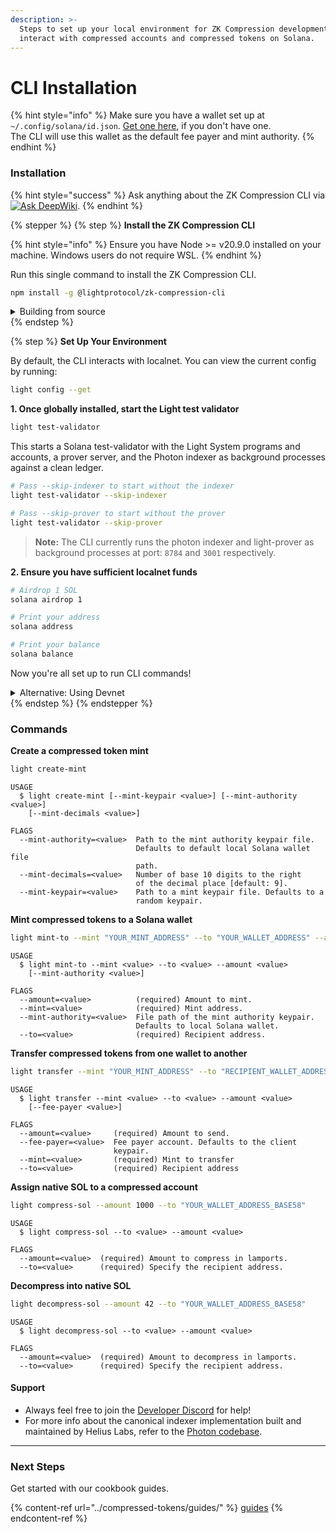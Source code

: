 ```yaml
---
description: >-
  Steps to set up your local environment for ZK Compression development. CLI to
  interact with compressed accounts and compressed tokens on Solana.
---
```


# CLI Installation

{% hint style="info" %}
Make sure you have a wallet set up at `~/.config/solana/id.json`. [Get one here](https://docs.solanalabs.com/cli/wallets/file-system), if you don't have one.\
The CLI will use this wallet as the default fee payer and mint authority.
{% endhint %}

### Installation

{% hint style="success" %}
Ask anything about the ZK Compression CLI via [![Ask DeepWiki](https://deepwiki.com/badge.svg)](https://deepwiki.com/Lightprotocol/light-protocol/6.3-cli-tools#command-line-options).
{% endhint %}

{% stepper %}
{% step %}
**Install the ZK Compression CLI**

{% hint style="info" %}
Ensure you have Node >= v20.9.0 installed on your machine. Windows users do not require WSL.
{% endhint %}

Run this single command to install the ZK Compression CLI.

```bash
npm install -g @lightprotocol/zk-compression-cli
```

<details>

<summary>Building from source</summary>

If you prefer to build the CLI from source, follow the steps below to install the necessary prerequisites.

**1. Activate the Development Environment**

Ensure you are at the root of the monorepo.

```bash
. ./scripts/devenv
```

**2. Install and build the monorepo from source. This also builds the CLI.**

```bash
./scripts/install.sh
```

```bash
./scripts/build.sh
```

**3. Make your CLI available globally**

```bash
pnpm link --global
```

```bash
# Verify the CLI was correctly installed
which light
```

</details>
{% endstep %}

{% step %}
**Set Up Your Environment**

By default, the CLI interacts with localnet. You can view the current config by running:

```bash
light config --get
```

**1. Once globally installed, start the Light test validator**

```bash
light test-validator
```

This starts a Solana test-validator with the Light System programs and accounts, a prover server, and the Photon indexer as background processes against a clean ledger.

```bash
# Pass --skip-indexer to start without the indexer
light test-validator --skip-indexer

# Pass --skip-prover to start without the prover
light test-validator --skip-prover

```

> **Note:** The CLI currently runs the photon indexer and light-prover as background processes at port: `8784` and `3001` respectively.

**2. Ensure you have sufficient localnet funds**

```bash
# Airdrop 1 SOL
solana airdrop 1

# Print your address
solana address

# Print your balance
solana balance
```

Now you're all set up to run CLI commands!

<details>

<summary>Alternative: Using Devnet</summary>

To switch to Devnet, point the URLs to an RPC supporting ZK Compression. For example, run:

```bash
  light config --indexerUrl "https://devnet.helius-rpc.com/?api-key=<api-key>" \
    --proverUrl "https://devnet.helius-rpc.com/?api-key=<api-key>" \
    --solanaRpcUrl "https://devnet.helius-rpc.com/?api-key=<api-key>"
```

Also adjust your solana config:

```bash
# Set config
solana config set --url "https://devnet.helius-rpc.com/?api-key=<api-key>"

# Airdrop 1 SOL
solana airdrop 1

# Print your address
solana address
```

</details>
{% endstep %}
{% endstepper %}

### Commands

**Create a compressed token mint**

```bash
light create-mint
```

```
USAGE
  $ light create-mint [--mint-keypair <value>] [--mint-authority <value>]
    [--mint-decimals <value>]

FLAGS
  --mint-authority=<value>  Path to the mint authority keypair file.
                            Defaults to default local Solana wallet file
                            path.
  --mint-decimals=<value>   Number of base 10 digits to the right
                            of the decimal place [default: 9].
  --mint-keypair=<value>    Path to a mint keypair file. Defaults to a
                            random keypair.
```

**Mint compressed tokens to a Solana wallet**

```bash
light mint-to --mint "YOUR_MINT_ADDRESS" --to "YOUR_WALLET_ADDRESS" --amount 4200000000
```

```
USAGE
  $ light mint-to --mint <value> --to <value> --amount <value>
    [--mint-authority <value>]

FLAGS
  --amount=<value>          (required) Amount to mint.
  --mint=<value>            (required) Mint address.
  --mint-authority=<value>  File path of the mint authority keypair.
                            Defaults to local Solana wallet.
  --to=<value>              (required) Recipient address.
```

**Transfer compressed tokens from one wallet to another**

```bash
light transfer --mint "YOUR_MINT_ADDRESS" --to "RECIPIENT_WALLET_ADDRESS" --amount 4200000000
```

```
USAGE
  $ light transfer --mint <value> --to <value> --amount <value>
    [--fee-payer <value>]

FLAGS
  --amount=<value>     (required) Amount to send.
  --fee-payer=<value>  Fee payer account. Defaults to the client
                       keypair.
  --mint=<value>       (required) Mint to transfer
  --to=<value>         (required) Recipient address

```

**Assign native SOL to a compressed account**

```bash
light compress-sol --amount 1000 --to "YOUR_WALLET_ADDRESS_BASE58"
```

```
USAGE
  $ light compress-sol --to <value> --amount <value>

FLAGS
  --amount=<value>  (required) Amount to compress in lamports.
  --to=<value>      (required) Specify the recipient address.
```

**Decompress into native SOL**

```bash
light decompress-sol --amount 42 --to "YOUR_WALLET_ADDRESS_BASE58"
```

```
USAGE
  $ light decompress-sol --to <value> --amount <value>

FLAGS
  --amount=<value>  (required) Amount to decompress in lamports.
  --to=<value>      (required) Specify the recipient address.
```

#### Support

* Always feel free to join the [Developer Discord](https://discord.gg/D2cEphnvcY) for help!
* For more info about the canonical indexer implementation built and maintained by Helius Labs, refer to the [Photon codebase](https://github.com/helius-labs/photon).

***

### Next Steps

Get started with our cookbook guides.

{% content-ref url="../compressed-tokens/guides/" %}
[guides](../compressed-tokens/guides/)
{% endcontent-ref %}
